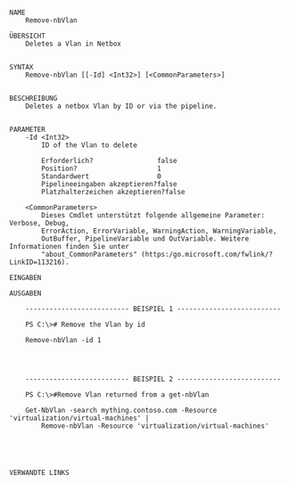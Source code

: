 ﻿```

NAME
    Remove-nbVlan
    
ÜBERSICHT
    Deletes a Vlan in Netbox
    
    
SYNTAX
    Remove-nbVlan [[-Id] <Int32>] [<CommonParameters>]
    
    
BESCHREIBUNG
    Deletes a netbox Vlan by ID or via the pipeline.
    

PARAMETER
    -Id <Int32>
        ID of the Vlan to delete
        
        Erforderlich?                false
        Position?                    1
        Standardwert                 0
        Pipelineeingaben akzeptieren?false
        Platzhalterzeichen akzeptieren?false
        
    <CommonParameters>
        Dieses Cmdlet unterstützt folgende allgemeine Parameter: Verbose, Debug,
        ErrorAction, ErrorVariable, WarningAction, WarningVariable,
        OutBuffer, PipelineVariable und OutVariable. Weitere Informationen finden Sie unter 
        "about_CommonParameters" (https:/go.microsoft.com/fwlink/?LinkID=113216). 
    
EINGABEN
    
AUSGABEN
    
    -------------------------- BEISPIEL 1 --------------------------
    
    PS C:\># Remove the Vlan by id
    
    Remove-nbVlan -id 1
    
    
    
    
    -------------------------- BEISPIEL 2 --------------------------
    
    PS C:\>#Remove Vlan returned from a get-nbVlan
    
    Get-NbVlan -search mything.contoso.com -Resource 'virtualization/virtual-machines' |
        Remove-nbVlan -Resource 'virtualization/virtual-machines'
    
    
    
    
    
VERWANDTE LINKS



```

